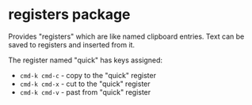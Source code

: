 # registers package

Provides "registers" which are like named clipboard entries.  Text can be saved
to registers and inserted from it.

The register named "quick" has keys assigned:

* `cmd-k cmd-c` - copy to the "quick" register
* `cmd-k cmd-x` - cut to the "quick" register
* `cmd-k cmd-v` - past from "quick" register
